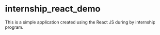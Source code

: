 # internship_react_demo

This is a simple application created using the React JS during by internship program.